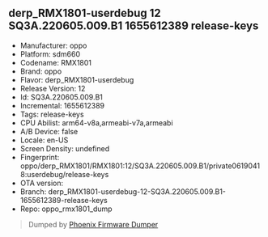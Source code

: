 ## derp_RMX1801-userdebug 12 SQ3A.220605.009.B1 1655612389 release-keys
- Manufacturer: oppo
- Platform: sdm660
- Codename: RMX1801
- Brand: oppo
- Flavor: derp_RMX1801-userdebug
- Release Version: 12
- Id: SQ3A.220605.009.B1
- Incremental: 1655612389
- Tags: release-keys
- CPU Abilist: arm64-v8a,armeabi-v7a,armeabi
- A/B Device: false
- Locale: en-US
- Screen Density: undefined
- Fingerprint: oppo/derp_RMX1801/RMX1801:12/SQ3A.220605.009.B1/private06190418:userdebug/release-keys
- OTA version: 
- Branch: derp_RMX1801-userdebug-12-SQ3A.220605.009.B1-1655612389-release-keys
- Repo: oppo_rmx1801_dump


>Dumped by [Phoenix Firmware Dumper](https://github.com/DroidDumps/phoenix_firmware_dumper)
